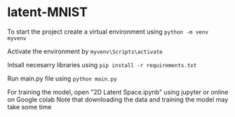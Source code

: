 # latent-MNIST

To start the project create a virtual environment using ```python -m venv myvenv ```

Activate the environment by ```myvenv\Scripts\activate```

Intsall necesarry libraries using ```pip install -r requirements.txt```

Run main.py file using ```python main.py```

For training the model, open "2D Latent Space.ipynb" using jupyter or online on Google colab
Note that downloading the data and training the model may take some time 

